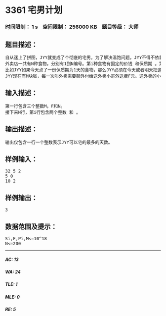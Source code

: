 # 3361 宅男计划   
### 时间限制： 1 s&nbsp;&nbsp;&nbsp;&nbsp;空间限制： 256000 KB&nbsp;&nbsp;&nbsp;&nbsp;题目等级： 大师  
## 题目描述：  

<pre>
自从迷上了拼图，JYY就变成了个彻底的宅男。为了解决温饱问题，JYY不得不依靠叫外卖来维持生计。
外卖店一共有N种食物，分别有1到N编号。第i种食物有固定的价钱 和保质期 。第i种食物会在 天后过期。JYY是不会吃过期食物的。 
比如JYY如果今天点了一份保质期为1天的食物，那么JYY必须在今天或者明天把这个食物吃掉，否则这个食物就再也不能吃了。保质期可以为0天，这样这份食物就必须在购买当天吃掉。 
JYY现在有M块钱，每一次叫外卖需要额外付给送外卖小哥外送费F元。送外卖的小哥身强力壮，可以瞬间给JYY带来任意多份食物。JYY想知道，在满足每天都能吃到至少一顿没过期的外卖的情况下，他可以最多宅多少天呢？
</pre>
  
  
## 输入描述：  

<pre>
第一行包含三个整数M，F和N。 
接下来N行，第i行包含两个整数 和 。
</pre>
  
  
## 输出描述：  

<pre>
输出仅包含一行一个整数表示JYY可以宅的最多的天数。
</pre>
  
  
## 样例输入：  

<pre>
32 5 2 
5 0 
10 2
</pre>
  
  
## 样例输出：  

<pre>
3
</pre>
  
  
## 数据范围及提示：  

<pre>
Si,F,Pi,M<=10^18
N<=200
</pre>
  
  
***  

##### AC: 13  
##### WA: 24  
##### TLE: 1  
##### MLE: 0  
##### RE: 5  
